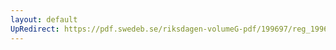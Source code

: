 ```yaml
---
layout: default
UpRedirect: https://pdf.swedeb.se/riksdagen-volumeG-pdf/199697/reg_199697/reg_199697_0376.pdf
---
```


